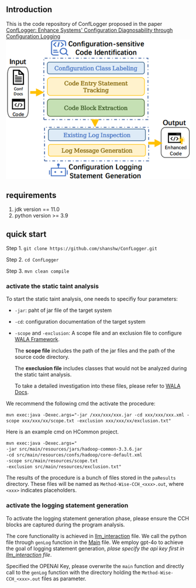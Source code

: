 ## Introduction
This is the code repository of ConfLogger proposed in the paper [ConfLogger: Enhance Systems' Configuration Diagnosability through Configuration Logging](https://arxiv.org/abs/2508.20977)
![Overview](fig/overview.png)

## requirements
1. jdk version == 11.0
2. python version >= 3.9

## quick start 
Step 1. `git clone https://github.com/shanshw/ConfLogger.git`

Step 2. `cd ConfLogger`

Step 3. `mvn clean compile`
### activate the static taint analysis 
To start the static taint analysis, one needs to specifiy four parameters:
- `-jar`: paht of jar file of the target system
- `-cd`: configuration documentation of the target system
- `-scope` and `-exclusion`: A scope file and an exclusion file to configure [WALA Framework](https://github.com/wala/WALA).

    The **scope file** includes the path of the jar files and the path of the source code directory.
    
    The **execlusion file** includes classes that would not be analyzed during the static taint analysis.

    To take a detailed investigation into these files, please refer to [WALA Docs](https://github.com/wala/WALA/wiki/Analysis-Scope).

We recommend the following cmd the activate the procedure:

    mvn exec:java -Dexec.args="-jar /xxx/xxx/xxx.jar -cd xxx/xxx/xxx.xml -scope xxx/xxx/xx/scope.txt -exclusion xxx/xxx/xx/exclusion.txt"

Here is an example cmd on HCommon project. 

    mvn exec:java -Dexec.args="
    -jar src/main/resources/jars/hadoop-common-3.3.6.jar 
    -cd src/main/resources/confs/hadoop/core-default.xml 
    -scope src/main/resources/scope.txt 
    -exclusion src/main/resources/exclusion.txt"

The results of the procedure is a bunch of files stored in the `paResults` directory. 
These files will be named as `Method-Wise-CCH_<xxx>.out`, where `<xxx>` indicates placeholders.

### activate the logging statement generation
To activate the logging statement generation phase, please ensure the CCH blocks are captured during the program analysis.

The core functionality is achieved in [llm_interaction](src/PYTHON/llm_interatction.py) file. 
We call the python file through `genLog` function in the [Main](src/JAVA/main/java/org/example/Main.java) file. 
We employ gpt-4o to achieve the goal of logging statement generation, *plase specify the api key first in [llm_interaction](PythonCode/llm_interatction.py) file*. 

Specified the OPENAI Key, please overwrite the `main` function and directly call to the `genLog` function with the directory holding the `Method-Wise-CCH_<xxx>.out` files as parameter.
